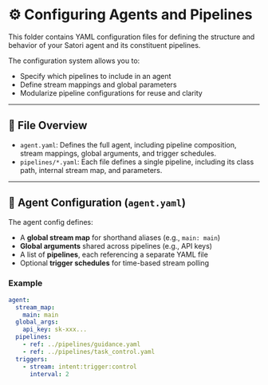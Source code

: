 # ⚙️ Configuring Agents and Pipelines

This folder contains YAML configuration files for defining the structure and behavior of your Satori agent and its constituent pipelines.

The configuration system allows you to:
- Specify which pipelines to include in an agent
- Define stream mappings and global parameters
- Modularize pipeline configurations for reuse and clarity

---

## 📁 File Overview

- `agent.yaml`: Defines the full agent, including pipeline composition, stream mappings, global arguments, and trigger schedules.
- `pipelines/*.yaml`: Each file defines a single pipeline, including its class path, internal stream map, and parameters.

---

## 🧠 Agent Configuration (`agent.yaml`)

The agent config defines:
- A **global stream map** for shorthand aliases (e.g., `main: main`)
- **Global arguments** shared across pipelines (e.g., API keys)
- A list of **pipelines**, each referencing a separate YAML file
- Optional **trigger schedules** for time-based stream polling

### Example

```yaml
agent:
  stream_map:
    main: main
  global_args:
    api_key: sk-xxx...
  pipelines:
    - ref: ../pipelines/guidance.yaml
    - ref: ../pipelines/task_control.yaml
  triggers:
    - stream: intent:trigger:control
      interval: 2
